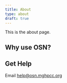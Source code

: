 ```yaml
---
title: About
type: about
draft: true
---
```


This is the about page.

## Why use OSN?

## Get Help

Email help@osn.mghpcc.org
